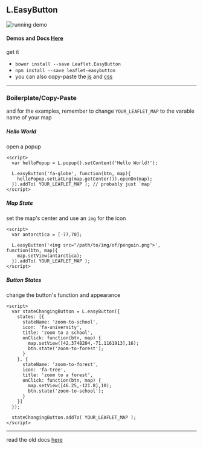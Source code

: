 ## L.EasyButton

![running demo](https://raw.githubusercontent.com/CliffCloud/Leaflet.EasyButton/dist/img/alert_example.gif)

#### Demos and Docs [Here](http://danielmontague.com/projects/easyButton.js/v1/examples/)

get it

  * `bower install --save Leaflet.EasyButton`
  * `npm install --save leaflet-easybutton`
  * you can also copy-paste the
    [js](https://raw.githubusercontent.com/CliffCloud/Leaflet.EasyButton/master/src/easy-button.js)
    and
    [css](https://raw.githubusercontent.com/CliffCloud/Leaflet.EasyButton/master/src/easy-button.css)

-----------------------------------------------------------------------------------


### Boilerplate/Copy-Paste

and for the examples, remember to change `YOUR_LEAFLET_MAP` to the varable name of your map

##### Hello World

open a popup

    <script>
      var helloPopup = L.popup().setContent('Hello World!');

      L.easyButton('fa-globe', function(btn, map){
        helloPopup.setLatLng(map.getCenter()).openOn(map);
      }).addTo( YOUR_LEAFLET_MAP ); // probably just `map`
    </script>

##### Map State

set the map's center and use an `img` for the icon

    <script>
      var antarctica = [-77,70];

      L.easyButton('<img src="/path/to/img/of/penguin.png">', function(btn, map){
        map.setView(antarctica);
      }).addTo( YOUR_LEAFLET_MAP );
    </script>

##### Button States

change the button's function and appearance

    <script>
      var stateChangingButton = L.easyButton({
        states: [{
          stateName: 'zoom-to-school',
          icon: 'fa-university',
          title: 'zoom to a school',
          onClick: function(btn, map) {
            map.setView([42.3748204,-71.1161913],16);
            btn.state('zoom-to-forest');
          }
        }, {
          stateName: 'zoom-to-forest',
          icon: 'fa-tree',
          title: 'zoom to a forest',
          onClick: function(btn, map) {
            map.setView([46.25,-121.8],10);
            btn.state('zoom-to-school');
          }
        }]
      });

      stateChangingButton.addTo( YOUR_LEAFLET_MAP );
    </script>

-----------------------------------------------------------------------------------

read the old docs [here](http://cliffcloud.github.io/Leaflet.EasyButton/)
